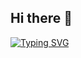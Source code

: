 ## Hi there 👋

[![Typing SVG](https://readme-typing-svg.demolab.com?font=Fira+Code&pause=1000&width=435&lines=HalloWorld)](https://git.io/typing-svg)

